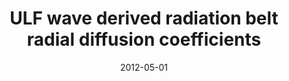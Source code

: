 ---
title: "ULF wave derived radiation belt radial diffusion coefficients"
collection: publications
permalink: /publication/2012-05-01-Ozeke
date: 2012-05-01
venue: 'Journal of Geophysical Research: Space Physics'
paperurl: 'https://doi.org/10.1029/2011JA017463'
citation: 'Ozeke, L. G., Mann, I. R., Murphy, K. R., Rae, I. J., Milling, D. K., Elkington, S. R., et al. (2012). ULF wave derived radiation belt radial diffusion coefficients. Journal of Geophysical Research: Space Physics, 117(4), 1-16. '
---